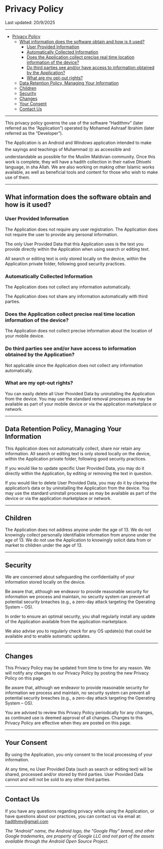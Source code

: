 <!-- TOC --><a name="privacy-policy"></a>

# Privacy Policy

Last updated: 20/9/2025

---

<!-- TOC start (generated with https://github.com/derlin/bitdowntoc) -->

- [Privacy Policy](#privacy-policy)
  - [What information does the software obtain and how is it used?](#what-information-does-the-software-obtain-and-how-is-it-used)
    - [User Provided Information](#user-provided-information)
    - [Automatically Collected Information](#automatically-collected-information)
    - [Does the Application collect precise real time location information of the device?](#does-the-application-collect-precise-real-time-location-information-of-the-device)
    - [Do third parties see and/or have access to information obtained by the Application?](#do-third-parties-see-andor-have-access-to-information-obtained-by-the-application)
    - [What are my opt-out rights?](#what-are-my-opt-out-rights)
  - [Data Retention Policy, Managing Your Information](#data-retention-policy-managing-your-information)
  - [Children](#children)
  - [Security](#security)
  - [Changes](#changes)
  - [Your Consent](#your-consent)
  - [Contact Us](#contact-us)

<!-- TOC end -->

---

This privacy policy governs the use of the software “Hadithmv” (later referred as the “Application”) operated by Mohamed Ashraaf Ibrahim (later referred as the “Developer”).

The Application is an Android and Windows application intended to make the sayings and teachings of Muhammad ﷺ as accessible and understandable as possible for the Muslim Maldivian community. Once this work is complete, they will have a hadith collection in their native Dhivehi language, in sha Allah. We are also working on making other Islamic works available, as well as beneficial tools and content for those who wish to make use of them.

---

<!-- TOC --><a name="what-information-does-the-software-obtain-and-how-is-it-used"></a>

## What information does the software obtain and how is it used?

<!-- TOC --><a name="user-provided-information"></a>

### User Provided Information

The Application does not require any user registration. The Application does not require the user to provide any personal information.

The only User Provided Data that this Application uses is the text you provide directly within the Application when using search or editing text.

All search or editing text is only stored locally on the device, within the Application private folder, following good security practices.

<!-- TOC --><a name="automatically-collected-information"></a>

### Automatically Collected Information

The Application does not collect any information automatically.

The Application does not share any information automatically with third parties.

<!-- TOC --><a name="does-the-application-collect-precise-real-time-location-information-of-the-device"></a>

### Does the Application collect precise real time location information of the device?

The Application does not collect precise information about the location of your mobile device.

<!-- TOC --><a name="do-third-parties-see-andor-have-access-to-information-obtained-by-the-application"></a>

### Do third parties see and/or have access to information obtained by the Application?

Not applicable since the Application does not collect any information automatically.

<!-- TOC --><a name="what-are-my-opt-out-rights"></a>

### What are my opt-out rights?

You can easily delete all User Provided Data by uninstalling the Application from the device. You may use the standard removal processes as may be available as part of your mobile device or via the application marketplace or network.

---

<!-- TOC --><a name="data-retention-policy-managing-your-information"></a>

## Data Retention Policy, Managing Your Information

This Application does not automatically collect, share nor retain any information. All search or editing text is only stored locally on the device, within the Application private folder, following good security practices.

If you would like to update specific User Provided Data, you may do it directly within the Application, by editing or removing the text in question.

If you would like to delete User Provided Data, you may do it by clearing the application’s data or by uninstalling the Application from the device. You may use the standard uninstall processes as may be available as part of the device or via the application marketplace or network.

---

<!-- TOC --><a name="children"></a>

## Children

The Application does not address anyone under the age of 13. We do not knowingly collect personally identifiable information from anyone under the age of 13. We do not use the Application to knowingly solicit data from or market to children under the age of 13.

---

<!-- TOC --><a name="security"></a>

## Security

We are concerned about safeguarding the confidentiality of your information stored locally on the device.

Be aware that, although we endeavor to provide reasonable security for information we process and maintain, no security system can prevent all potential security breaches (e.g., a zero-day attack targeting the Operating System – OS).

In order to ensure an optimal security, you shall regularly install any update of the Application available from the application marketplace.

We also advise you to regularly check for any OS update(s) that could be available and to enable automatic updates.

---

<!-- TOC --><a name="changes"></a>

## Changes

This Privacy Policy may be updated from time to time for any reason. We will notify any changes to our Privacy Policy by posting the new Privacy Policy on this page.

Be aware that, although we endeavor to provide reasonable security for information we process and maintain, no security system can prevent all potential security breaches (e.g., a zero-day attack targeting the Operating System – OS).

You are advised to review this Privacy Policy periodically for any changes, as continued use is deemed approval of all changes. Changes to this Privacy Policy are effective when they are posted on this page.

---

<!-- TOC --><a name="your-consent"></a>

## Your Consent

By using the Application, you only consent to the local processing of your information.

At any time, no User Provided Data (such as search or editing text) will be shared, processed and/or stored by third parties. User Provided Data cannot and will not be sold to any other third parties.

---

<!-- TOC --><a name="contact-us"></a>

## Contact Us

If you have any questions regarding privacy while using the Application, or have questions about our practices, you can contact us via email at: [hadithmv@gmail.com](mailto:hadithmv@gmail.com)

_The "Android" name, the Android logo, the "Google Play" brand, and other Google trademarks, are property of Google LLC and not part of the assets available through the Android Open Source Project._
